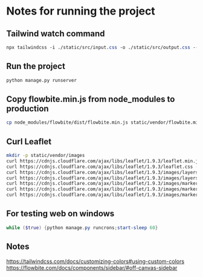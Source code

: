 # Notes for running the project

## Tailwind watch command
```css
npx tailwindcss -i ./static/src/input.css -o ./static/src/output.css --watch
```

## Run the project
```bash
python manage.py runserver
```

## Copy flowbite.min.js from node_modules to production
```bash
cp node_modules/flowbite/dist/flowbite.min.js static/vendor/flowbite.min.js
```

## Curl Leaflet
```bash
mkdir -p static/vendor/images
curl https://cdnjs.cloudflare.com/ajax/libs/leaflet/1.9.3/leaflet.min.js -o static/vendor/leaflet.min.js
curl https://cdnjs.cloudflare.com/ajax/libs/leaflet/1.9.3/leaflet.css -o static/vendor/leaflet.css
curl https://cdnjs.cloudflare.com/ajax/libs/leaflet/1.9.3/images/layers.png -o static/vendor/images/layers.png
curl https://cdnjs.cloudflare.com/ajax/libs/leaflet/1.9.3/images/layers-2x.png -o static/vendor/images/layers-2x.png
curl https://cdnjs.cloudflare.com/ajax/libs/leaflet/1.9.3/images/marker-icon.png -o static/vendor/images/marker-icon.png
curl https://cdnjs.cloudflare.com/ajax/libs/leaflet/1.9.3/images/marker-icon-2x.png -o static/vendor/images/marker-icon-2x.png
curl https://cdnjs.cloudflare.com/ajax/libs/leaflet/1.9.3/images/marker-shadow.png -o static/vendor/images/marker-shadow.png
```

## For testing web on windows
```powershell
while ($true) {python manage.py runcrons;start-sleep 60}
```

## Notes
https://tailwindcss.com/docs/customizing-colors#using-custom-colors
https://flowbite.com/docs/components/sidebar/#off-canvas-sidebar
